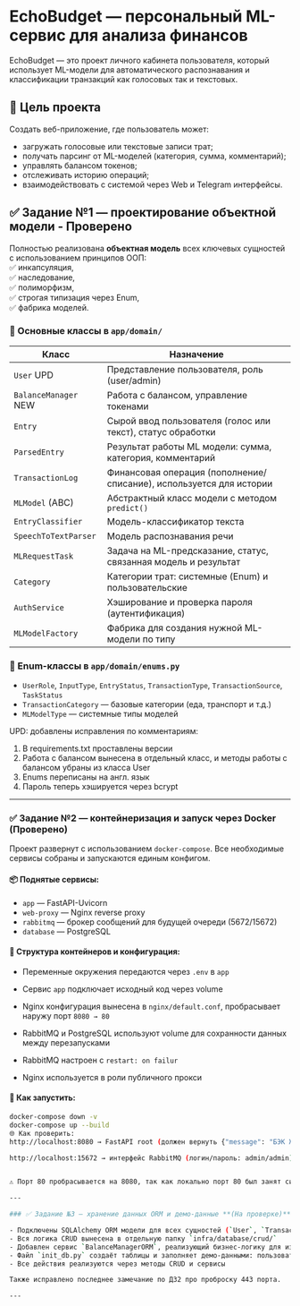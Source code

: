 # EchoBudget — персональный ML-сервис для анализа финансов

EchoBudget — это проект личного кабинета пользователя, который использует ML-модели для автоматического распознавания и классификации транзакций как голосовых так и текстовых.

## 🧩 Цель проекта

Создать веб-приложение, где пользователь может:
- загружать голосовые или текстовые записи трат;
- получать парсинг от ML-моделей (категория, сумма, комментарий);
- управлять балансом токенов;
- отслеживать историю операций;
- взаимодействовать с системой через Web и Telegram интерфейсы.

## ✅ Задание №1 — проектирование объектной модели - **Проверено**

Полностью реализована **объектная модель** всех ключевых сущностей с использованием принципов ООП:  
✅ инкапсуляция,  
✅ наследование,  
✅ полиморфизм,  
✅ строгая типизация через Enum,  
✅ фабрика моделей.

### 📁 Основные классы в `app/domain/`

| Класс                  | Назначение                                                                |
|------------------------|---------------------------------------------------------------------------|
| `User`             UPD | Представление пользователя, роль (user/admin)                             | 
| `BalanceManager`   NEW | Работа с балансом, управление токенами                                    | 
| `Entry`                | Сырой ввод пользователя (голос или текст), статус обработки               |
| `ParsedEntry`          | Результат работы ML модели: сумма, категория, комментарий                 |
| `TransactionLog`       | Финансовая операция (пополнение/списание), используется для истории       |
| `MLModel` (ABC)        | Абстрактный класс модели с методом `predict()`                            |
| `EntryClassifier`      | Модель-классификатор текста                                               |
| `SpeechToTextParser`   | Модель распознавания речи                                                 |
| `MLRequestTask`        | Задача на ML-предсказание, статус, связанная модель и результат           |
| `Category`             | Категории трат: системные (Enum) и пользовательские                       |
| `AuthService`          | Хэширование и проверка пароля (аутентификация)                            |
| `MLModelFactory`       | Фабрика для создания нужной ML-модели по типу                             |

### 📁 Enum-классы в `app/domain/enums.py`

- `UserRole`, `InputType`, `EntryStatus`, `TransactionType`, `TransactionSource`, `TaskStatus`
- `TransactionCategory` — базовые категории (еда, транспорт и т.д.)
- `MLModelType` — системные типы моделей

UPD: добавлены исправления по комментариям:
1. В requirements.txt проставлены версии
2. Работа с балансом вынесена в отдельный класс, и методы работы с балансом убраны из класса User
3. Enums переписаны на англ. язык
4. Пароль теперь хэшируется через bcrypt

---


### ✅ Задание №2 — контейнеризация и запуск через Docker **(Проверено)**


Проект развернут с использованием `docker-compose`. Все необходимые сервисы собраны и запускаются единым конфигом.

#### 📦 Поднятые сервисы:
- `app` — FastAPI-Uvicorn
- `web-proxy` — Nginx reverse proxy
- `rabbitmq` — брокер сообщений для будущей очереди (5672/15672)
- `database` — PostgreSQL

#### 📁 Структура контейнеров и конфигурация:

- Переменные окружения передаются через `.env` в `app`
- Сервис `app` подключает исходный код через volume
- Nginx конфигурация вынесена в `nginx/default.conf`, пробрасывает наружу порт `8080 → 80`
- RabbitMQ и PostgreSQL используют volume для сохранности данных между перезапусками

- RabbitMQ настроен с `restart: on failur`

- Nginx используется в роли публичного прокси

#### 🚀 Как запустить:

```bash
docker-compose down -v       
docker-compose up --build    
🌐 Как проверить:
http://localhost:8080 → FastAPI root (должен вернуть {"message": "БЭК ЖИВ"})

http://localhost:15672 → интерфейс RabbitMQ (логин/пароль: admin/admin)


⚠️ Порт 80 пробрасывается на 8080, так как локально порт 80 был занят системой (WSL ubuntu).

---

### ✅ Задание №3 — хранение данных ORM и демо-данные **(На проверке)**

- Подключены SQLAlchemy ORM модели для всех сущностей (`User`, `TransactionLog`, `Entry`, `ParsedEntry`, `Category`)
- Вся логика CRUD вынесена в отдельную папку `infra/database/crud/`
- Добавлен сервис `BalanceManagerORM`, реализующий бизнес-логику для изменения баланса и истории транзакций (с сохранением в базу)
- Файл `init_db.py` создаёт таблицы и заполняет демо-данными: пользователь, админ, баланс, категории, транзакции
- Все действия реализуются через методы CRUD и сервисы

Также исправлено последнее замечание по ДЗ2 про проброску 443 порта.

---

